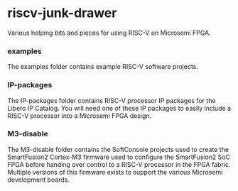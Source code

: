 # riscv-junk-drawer
Various helping bits and pieces for using RISC-V on Microsemi FPGA.

### examples
The examples folder contains example RISC-V software projects.

### IP-packages
The IP-packages folder contains RISC-V processor IP packages for the Libero IP
Catalog. You will need one of these IP packages to easily include a RISC-V
processor into a Microsemi FPGA design.

### M3-disable
The M3-disable folder contains the SoftConsole projects used to create the
SmartFusion2 Cortex-M3 firmware used to configure the SmartFusion2 SoC FPGA
before handing over control to a RISC-V processor in the FPGA fabric.
Multiple versions of this firmware exists to support the various Microsemi
development boards.
